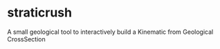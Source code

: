 straticrush
===========
A small geological tool to interactively build a Kinematic from Geological CrossSection
